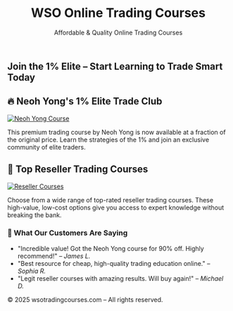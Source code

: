 
<body>

<header>
  <h1>WSO Online Trading Courses</h1>
  <p>Affordable & Quality Online Trading Courses</p>
</header>

<div class="hero">
  <div>
    <h2>Join the 1% Elite – Start Learning to Trade Smart Today</h2>
  </div>
</div>

<div class="content">
  <div class="course">
    <h2>🔥 Neoh Yong's 1% Elite Trade Club</h2>
    <a href="https://wsotradingcourses.com/product/neoh-yong-the-1ers-trade-club-elite-course/">
  <img src="https://wsotradingcourses.com/product/neoh-yong-the-1ers-trade-club-elite-course/](https://wsotradingcourses.com/wp-content/uploads/2025/02/yongwongchingchong-1.png" alt="Neoh Yong Course">
</a>
    <p>This premium trading course by Neoh Yong is now available at a fraction of the original price. Learn the strategies of the 1% and join an exclusive community of elite traders.</p>
  </div>

  <div class="course">
    <h2>📘 Top Reseller Trading Courses</h2>
   <a href="https://wsotradingcourses.com/">
  <img src="https://wsotradingcourses.com/" alt="Reseller Courses">
</a>
    <p>Choose from a wide range of top-rated reseller trading courses. These high-value, low-cost options give you access to expert knowledge without breaking the bank.</p>
  </div>

  <div class="reviews">
    <h3>💬 What Our Customers Are Saying</h3>
    <ul>
      <li>"Incredible value! Got the Neoh Yong course for 90% off. Highly recommend!" – <em>James L.</em></li>
      <li>"Best resource for cheap, high-quality trading education online." – <em>Sophia R.</em></li>
      <li>"Legit reseller courses with amazing results. Will buy again!" – <em>Michael D.</em></li>
    </ul>
  </div>
</div>

<footer>
  <p>&copy; 2025 wsotradingcourses.com – All rights reserved.</p>
</footer>

</body>
</html>
